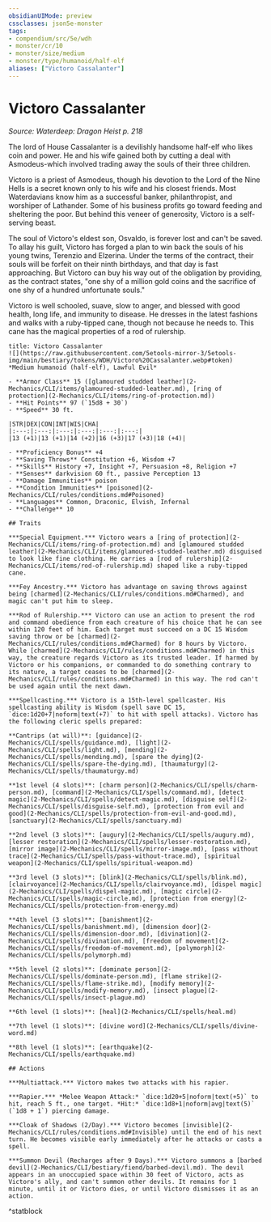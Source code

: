 ```yaml
---
obsidianUIMode: preview
cssclasses: json5e-monster
tags:
- compendium/src/5e/wdh
- monster/cr/10
- monster/size/medium
- monster/type/humanoid/half-elf
aliases: ["Victoro Cassalanter"]
---
```

# Victoro Cassalanter
*Source: Waterdeep: Dragon Heist p. 218*  

The lord of House Cassalanter is a devilishly handsome half-elf who likes coin and power. He and his wife gained both by cutting a deal with Asmodeus-which involved trading away the souls of their three children.

Victoro is a priest of Asmodeus, though his devotion to the Lord of the Nine Hells is a secret known only to his wife and his closest friends. Most Waterdavians know him as a successful banker, philanthropist, and worshiper of Lathander. Some of his business profits go toward feeding and sheltering the poor. But behind this veneer of generosity, Victoro is a self-serving beast.

The soul of Victoro's eldest son, Osvaldo, is forever lost and can't be saved. To allay his guilt, Victoro has forged a plan to win back the souls of his young twins, Terenzio and Elzerina. Under the terms of the contract, their souls will be forfeit on their ninth birthdays, and that day is fast approaching. But Victoro can buy his way out of the obligation by providing, as the contract states, "one shy of a million gold coins and the sacrifice of one shy of a hundred unfortunate souls."

Victoro is well schooled, suave, slow to anger, and blessed with good health, long life, and immunity to disease. He dresses in the latest fashions and walks with a ruby-tipped cane, though not because he needs to. This cane has the magical properties of a rod of rulership.

```ad-statblock
title: Victoro Cassalanter
![](https://raw.githubusercontent.com/5etools-mirror-3/5etools-img/main/bestiary/tokens/WDH/Victoro%20Cassalanter.webp#token)
*Medium humanoid (half-elf), Lawful Evil*

- **Armor Class** 15 ([glamoured studded leather](2-Mechanics/CLI/items/glamoured-studded-leather.md), [ring of protection](2-Mechanics/CLI/items/ring-of-protection.md))
- **Hit Points** 97 (`15d8 + 30`)
- **Speed** 30 ft.

|STR|DEX|CON|INT|WIS|CHA|
|:---:|:---:|:---:|:---:|:---:|:---:|
|13 (+1)|13 (+1)|14 (+2)|16 (+3)|17 (+3)|18 (+4)|

- **Proficiency Bonus** +4
- **Saving Throws** Constitution +6, Wisdom +7
- **Skills** History +7, Insight +7, Persuasion +8, Religion +7
- **Senses** darkvision 60 ft., passive Perception 13
- **Damage Immunities** poison
- **Condition Immunities** [poisoned](2-Mechanics/CLI/rules/conditions.md#Poisoned)
- **Languages** Common, Draconic, Elvish, Infernal
- **Challenge** 10

## Traits

***Special Equipment.*** Victoro wears a [ring of protection](2-Mechanics/CLI/items/ring-of-protection.md) and [glamoured studded leather](2-Mechanics/CLI/items/glamoured-studded-leather.md) disguised to look like fine clothing. He carries a [rod of rulership](2-Mechanics/CLI/items/rod-of-rulership.md) shaped like a ruby-tipped cane.

***Fey Ancestry.*** Victoro has advantage on saving throws against being [charmed](2-Mechanics/CLI/rules/conditions.md#Charmed), and magic can't put him to sleep.

***Rod of Rulership.*** Victoro can use an action to present the rod and command obedience from each creature of his choice that he can see within 120 feet of him. Each target must succeed on a DC 15 Wisdom saving throw or be [charmed](2-Mechanics/CLI/rules/conditions.md#Charmed) for 8 hours by Victoro. While [charmed](2-Mechanics/CLI/rules/conditions.md#Charmed) in this way, the creature regards Victoro as its trusted leader. If harmed by Victoro or his companions, or commanded to do something contrary to its nature, a target ceases to be [charmed](2-Mechanics/CLI/rules/conditions.md#Charmed) in this way. The rod can't be used again until the next dawn.

***Spellcasting.*** Victoro is a 15th-level spellcaster. His spellcasting ability is Wisdom (spell save DC 15, `dice:1d20+7|noform|text(+7)` to hit with spell attacks). Victoro has the following cleric spells prepared:

**Cantrips (at will)**: [guidance](2-Mechanics/CLI/spells/guidance.md), [light](2-Mechanics/CLI/spells/light.md), [mending](2-Mechanics/CLI/spells/mending.md), [spare the dying](2-Mechanics/CLI/spells/spare-the-dying.md), [thaumaturgy](2-Mechanics/CLI/spells/thaumaturgy.md)

**1st level (4 slots)**: [charm person](2-Mechanics/CLI/spells/charm-person.md), [command](2-Mechanics/CLI/spells/command.md), [detect magic](2-Mechanics/CLI/spells/detect-magic.md), [disguise self](2-Mechanics/CLI/spells/disguise-self.md), [protection from evil and good](2-Mechanics/CLI/spells/protection-from-evil-and-good.md), [sanctuary](2-Mechanics/CLI/spells/sanctuary.md)

**2nd level (3 slots)**: [augury](2-Mechanics/CLI/spells/augury.md), [lesser restoration](2-Mechanics/CLI/spells/lesser-restoration.md), [mirror image](2-Mechanics/CLI/spells/mirror-image.md), [pass without trace](2-Mechanics/CLI/spells/pass-without-trace.md), [spiritual weapon](2-Mechanics/CLI/spells/spiritual-weapon.md)

**3rd level (3 slots)**: [blink](2-Mechanics/CLI/spells/blink.md), [clairvoyance](2-Mechanics/CLI/spells/clairvoyance.md), [dispel magic](2-Mechanics/CLI/spells/dispel-magic.md), [magic circle](2-Mechanics/CLI/spells/magic-circle.md), [protection from energy](2-Mechanics/CLI/spells/protection-from-energy.md)

**4th level (3 slots)**: [banishment](2-Mechanics/CLI/spells/banishment.md), [dimension door](2-Mechanics/CLI/spells/dimension-door.md), [divination](2-Mechanics/CLI/spells/divination.md), [freedom of movement](2-Mechanics/CLI/spells/freedom-of-movement.md), [polymorph](2-Mechanics/CLI/spells/polymorph.md)

**5th level (2 slots)**: [dominate person](2-Mechanics/CLI/spells/dominate-person.md), [flame strike](2-Mechanics/CLI/spells/flame-strike.md), [modify memory](2-Mechanics/CLI/spells/modify-memory.md), [insect plague](2-Mechanics/CLI/spells/insect-plague.md)

**6th level (1 slots)**: [heal](2-Mechanics/CLI/spells/heal.md)

**7th level (1 slots)**: [divine word](2-Mechanics/CLI/spells/divine-word.md)

**8th level (1 slots)**: [earthquake](2-Mechanics/CLI/spells/earthquake.md)

## Actions

***Multiattack.*** Victoro makes two attacks with his rapier.

***Rapier.*** *Melee Weapon Attack:* `dice:1d20+5|noform|text(+5)` to hit, reach 5 ft., one target. *Hit:* `dice:1d8+1|noform|avg|text(5)` (`1d8 + 1`) piercing damage.

***Cloak of Shadows (2/Day).*** Victoro becomes [invisible](2-Mechanics/CLI/rules/conditions.md#Invisible) until the end of his next turn. He becomes visible early immediately after he attacks or casts a spell.

***Summon Devil (Recharges after 9 Days).*** Victoro summons a [barbed devil](2-Mechanics/CLI/bestiary/fiend/barbed-devil.md). The devil appears in an unoccupied space within 30 feet of Victoro, acts as Victoro's ally, and can't summon other devils. It remains for 1 minute, until it or Victoro dies, or until Victoro dismisses it as an action.
```
^statblock